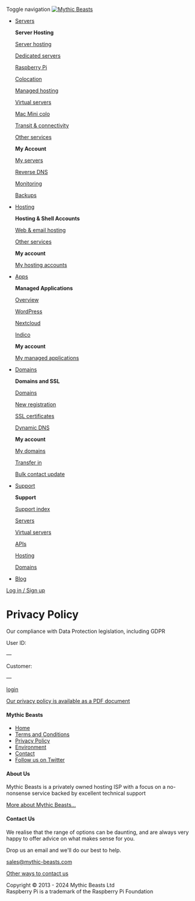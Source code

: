 Toggle navigation [![Mythic Beasts](/static/img/logo.png)](https://www.mythic-beasts.com/)

* [Servers](https://www.mythic-beasts.com/servers/overview)
    
    **Server Hosting**
    
    [Server hosting](https://www.mythic-beasts.com/servers/overview)
    
    [Dedicated servers](https://www.mythic-beasts.com/servers/dedicated)
    
    [Raspberry Pi](https://www.mythic-beasts.com/servers/rpi)
    
    [Colocation](https://www.mythic-beasts.com/sales/colo)
    
    [Managed hosting](https://www.mythic-beasts.com/sales/managed)
    
    [Virtual servers](https://www.mythic-beasts.com/servers/virtual)
    
    [Mac Mini colo](https://www.mythic-beasts.com/sales/colo/macmini)
    
    [Transit & connectivity](https://www.mythic-beasts.com/sales/transit)
    
    [Other services](https://www.mythic-beasts.com/sales/other)
    
    **My Account**
    
    [My servers](https://www.mythic-beasts.com/customer/servers)
    
    [Reverse DNS](https://www.mythic-beasts.com/customer/reversedns)
    
    [Monitoring](https://www.mythic-beasts.com/customer/monitoring)
    
    [Backups](https://www.mythic-beasts.com/customer/backups)
    
* [Hosting](https://www.mythic-beasts.com/hosting)
    
    **Hosting & Shell Accounts**
    
    [Web & email hosting](https://www.mythic-beasts.com/hosting)
    
    [Other services](https://www.mythic-beasts.com/sales/hosting-other)
    
    **My account**
    
    [My hosting accounts](https://www.mythic-beasts.com/customer/hosting)
    
* [Apps](https://www.mythic-beasts.com/apps/overview)
    
    **Managed Applications**
    
    [Overview](https://www.mythic-beasts.com/apps/overview)
    
    [WordPress](https://www.mythic-beasts.com/apps/wordpress)
    
    [Nextcloud](https://www.mythic-beasts.com/apps/nextcloud)
    
    [Indico](https://www.mythic-beasts.com/apps/indico)
    
    **My account**
    
    [My managed applications](https://www.mythic-beasts.com/customer/hosting)
    
* [Domains](https://www.mythic-beasts.com/domains)
    
    **Domains and SSL**
    
    [Domains](https://www.mythic-beasts.com/domains)
    
    [New registration](https://www.mythic-beasts.com/customer/newdomain)
    
    [SSL certificates](https://www.mythic-beasts.com/sales/ssl)
    
    [Dynamic DNS](https://www.mythic-beasts.com/sales/domains/dynamic-dns)
    
    **My account**
    
    [My domains](https://www.mythic-beasts.com/customer/domains)
    
    [Transfer in](https://www.mythic-beasts.com/customer/transferdomain)
    
    [Bulk contact update](https://www.mythic-beasts.com/customer/bulkupdate)
    
* [Support](https://www.mythic-beasts.com/support)
    
    **Support**
    
    [Support index](https://www.mythic-beasts.com/support)
    
    [Servers](https://www.mythic-beasts.com/support/servers)
    
    [Virtual servers](https://www.mythic-beasts.com/support/servers/virtual)
    
    [APIs](https://www.mythic-beasts.com/support/api)
    
    [Hosting](https://www.mythic-beasts.com/support/hosting)
    
    [Domains](https://www.mythic-beasts.com/support/domains)
    
* [Blog](https://www.mythic-beasts.com/blog/)

[Log in / Sign up](https://www.mythic-beasts.com/customer/)

Privacy Policy
==============

Our compliance with Data Protection legislation, including GDPR

User ID:

—

Customer:

—

[login](https://www.mythic-beasts.com/user/login)

[Our privacy policy is available as a PDF document](https://www.mythic-beasts.com/static/documents/privacy-policy.pdf)

#### Mythic Beasts

* [Home](https://www.mythic-beasts.com/)
* [Terms and Conditions](https://www.mythic-beasts.com/terms/overview)
* [Privacy Policy](https://www.mythic-beasts.com/static/documents/privacy-policy.pdf)
* [Environment](https://www.mythic-beasts.com/article/environment)
* [Contact](https://www.mythic-beasts.com/article/contact)
* [Follow us on Twitter](https://twitter.com/Mythic_Beasts)

#### About Us

Mythic Beasts is a privately owned hosting ISP with a focus on a no-nonsense service backed by excellent technical support

[More about Mythic Beasts…](https://www.mythic-beasts.com/article/about)

#### Contact Us

We realise that the range of options can be daunting, and are always very happy to offer advice on what makes sense for you.

Drop us an email and we'll do our best to help.

[sales@mythic-beasts.com](mailto:sales@mythic-beasts.com)

[Other ways to contact us](https://www.mythic-beasts.com/article/contact)

Copyright © 2013 - 2024 Mythic Beasts Ltd  
Raspberry Pi is a trademark of the Raspberry Pi Foundation